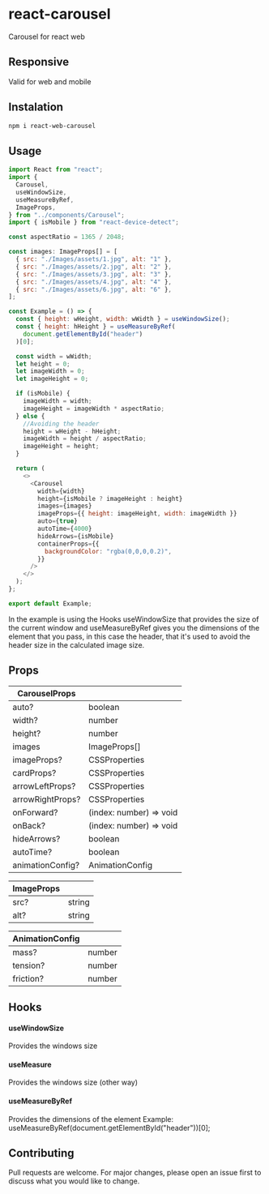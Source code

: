 # react-carousel
Carousel for react web

## Responsive
Valid for web and mobile

## Instalation
```bash
npm i react-web-carousel
```

## Usage

```javascript
import React from "react";
import {
  Carousel,
  useWindowSize,
  useMeasureByRef,
  ImageProps,
} from "../components/Carousel";
import { isMobile } from "react-device-detect";

const aspectRatio = 1365 / 2048;

const images: ImageProps[] = [
  { src: "./Images/assets/1.jpg", alt: "1" },
  { src: "./Images/assets/2.jpg", alt: "2" },
  { src: "./Images/assets/3.jpg", alt: "3" },
  { src: "./Images/assets/4.jpg", alt: "4" },
  { src: "./Images/assets/6.jpg", alt: "6" },
];

const Example = () => {
  const { height: wHeight, width: wWidth } = useWindowSize();
  const { height: hHeight } = useMeasureByRef(
    document.getElementById("header")
  )[0];

  const width = wWidth;
  let height = 0;
  let imageWidth = 0;
  let imageHeight = 0;

  if (isMobile) {
    imageWidth = width;
    imageHeight = imageWidth * aspectRatio;
  } else {
    //Avoiding the header
    height = wHeight - hHeight;
    imageWidth = height / aspectRatio;
    imageHeight = height;
  }

  return (
    <>
      <Carousel
        width={width}
        height={isMobile ? imageHeight : height}
        images={images}
        imageProps={{ height: imageHeight, width: imageWidth }}
        auto={true}
        autoTime={4000}
        hideArrows={isMobile}
        containerProps={{
          backgroundColor: "rgba(0,0,0,0.2)",
        }}
      />
    </>
  );
};

export default Example;

```

In the example is using the Hooks useWindowSize that provides the size of the current window and useMeasureByRef gives you the dimensions of the element that you pass, in this case the header, that it's used to avoid the header size in the calculated image size.


## Props

| CarouselProps | |
| ------------- | ------------- |
| auto?  | boolean  |
| width?  | number  |
| height?  | number  |
| images  | ImageProps[]  |
| imageProps?  | CSSProperties  |
| cardProps?  | CSSProperties  |
| arrowLeftProps?  | CSSProperties  |
| arrowRightProps?  | CSSProperties  |
| onForward?  | (index: number) => void  |
| onBack?  | (index: number) => void  |
| hideArrows?  | boolean  |
| autoTime?  | boolean  |
| animationConfig?  | AnimationConfig  |

| ImageProps | |
| ------------- | ------------- |
| src?  | string  |
| alt?  | string  |

| AnimationConfig | |
| ------------- | ------------- |
| mass?  | number  |
| tension?  | number  |
| friction?  | number  |


## Hooks

#### useWindowSize ####

Provides the windows size

#### useMeasure ####

Provides the windows size (other way)

#### useMeasureByRef ####

Provides the dimensions of the element
Example: useMeasureByRef(document.getElementById("header"))[0];


## Contributing
Pull requests are welcome. For major changes, please open an issue first to discuss what you would like to change.

